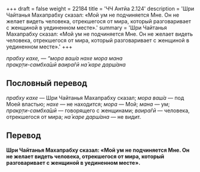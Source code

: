 +++
draft = false
weight = 22184
title = 'ЧЧ Антйа 2.124'
description = 'Шри Чайтанья Махапрабху сказал: «Мой ум не подчиняется Мне. Он не желает видеть человека, отрекшегося от мира, который разговаривает с женщиной в уединенном месте».'
summary = 'Шри Чайтанья Махапрабху сказал: «Мой ум не подчиняется Мне. Он не желает видеть человека, отрекшегося от мира, который разговаривает с женщиной в уединенном месте».'
+++

_прабху кахе, — “мора ваш́а нахе мора мана  
пракр̣ти-самбха̄шӣ ваира̄гӣ на̄ каре дарш́ана_

## Пословный перевод

_прабху_ _кахе_ — Шри Чайтанья Махапрабху сказал; _мора_ _ваш́а_ — под Моей властью; _нахе_ — не находится; _мора_ — Мой; _мана_ — ум; _пракр̣ти_\-_самбха̄шӣ_ — говорящего с женщинами; _ваира̄гӣ_ — человека, отрекшегося от мира; _на̄_ _каре_ _дарш́ана_ — не видит.

## Перевод

**Шри Чайтанья Махапрабху сказал: «Мой ум не подчиняется Мне. Он не желает видеть человека, отрекшегося от мира, который разговаривает с женщиной в уединенном месте».**
